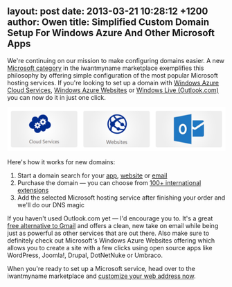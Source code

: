layout: post
date: 2013-03-21 10:28:12 +1200
author: Owen
title: Simplified Custom Domain Setup For Windows Azure And Other Microsoft Apps
----

We're continuing on our mission to make configuring domains easier. A new [Microsoft category](https://iwantmyname.com/services/microsoft) in the iwantmyname marketplace exemplifies this philosophy by offering simple configuration of the most popular Microsoft hosting services. If you're looking to set up a domain with [Windows Azure Cloud Services](https://iwantmyname.com/services/developer/windows-azure-custom-domain-registration-setup), [Windows Azure Websites](https://iwantmyname.com/services/developer/windows-azure-websites-custom-domain) or [Windows Live (Outlook.com)](https://iwantmyname.com/services/email-hosting/windows-live-custom-domain) you can now do it in just one click.

![Microsoft Cloud Services](/media/2013-03-21-microsoft-cloud-services-banner.png)

Here's how it works for new domains:

1. Start a domain search for your [app](https://iwantmyname.com/services/developer/windows-azure-custom-domain-registration-setup), [website](https://iwantmyname.com/services/developer/windows-azure-websites-custom-domain) or [email](https://iwantmyname.com/services/email-hosting/windows-live-custom-domain)
2. Purchase the domain &mdash; you can choose from [100+ international extensions](https://iwantmyname.com/domains/domain-name-registration-list-of-extensions)
3. Add the selected Microsoft hosting service after finishing your order and we'll do our DNS magic

If you haven't used Outlook.com yet &mdash; I'd encourage you to. It's a great [free alternative to Gmail](https://iwantmyname.com/services/email-hosting/) and offers a clean, new take on email while being just as powerful as other services that are out there. Also make sure to definitely check out Microsoft's Windows Azure Websites offering which allows you to create a site with a few clicks using open source apps like WordPress, Joomla!, Drupal, DotNetNuke or Umbraco. 

When you're ready to set up a Microsoft service, head over to the iwantmyname marketplace and [customize your web address now](https://iwantmyname.com/services/microsoft).
